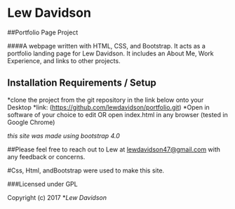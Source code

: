 # Lew Davidson
##Portfolio Page Project

####A webpage written with HTML, CSS, and Bootstrap. It acts as a portfolio landing page for Lew Davidson. It includes an About Me, Work Experience, and links to other projects.


## Installation Requirements / Setup

  *clone the project from the git repository in the link below onto your Desktop
  *link: (https://github.com/lewdavidson/portfolio.git)
  *Open in software of your choice to edit OR open index.html in any browser (tested in Google Chrome)

  _this site was made using bootstrap 4.0_

##Please feel free to reach out to Lew at lewdavidson47@gmail.com with any feedback or concerns.

#Css, Html, andBootstrap were used to make this site.

###Licensed under GPL  

Copyright (c) 2017 **_Lew Davidson_*
